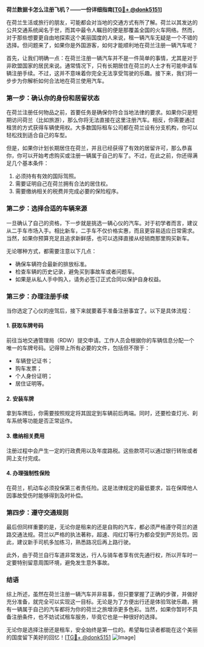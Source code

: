 **荷兰数据卡怎么注册飞机？——一份详细指南[[TG💪+ @donk5151](https://t.me/s/donk5151)]**

在荷兰生活或旅行的朋友，可能都会对当地的交通方式有所了解。荷兰以其发达的公共交通系统闻名于世，而其中最令人瞩目的便是那覆盖全国的火车网络。然而，对于那些想要更自由地探索这个美丽国度的人来说，租一辆汽车无疑是一个不错的选择。但问题来了，如果你是外国游客，如何才能顺利地在荷兰注册一辆汽车呢？

首先，让我们明确一点：在荷兰注册一辆汽车并不是一件简单的事情，尤其是对于非欧盟国家的居民来说。通常情况下，只有长期居住在荷兰的人士才有可能申请车辆注册手续。不过，这并不意味着你完全无法享受驾驶的乐趣。接下来，我们将一步步为你解析如何合法地在荷兰使用汽车。

### **第一步：确认你的身份和居留状态**

在荷兰注册任何物品之前，首要任务是确保你符合当地法律的要求。如果你只是短期访问荷兰（比如旅游），那么你将无法直接在这里注册汽车。相反，你需要通过租赁的方式获得车辆使用权。大多数国际租车公司都在荷兰设有分支机构，你可以轻松找到适合自己的车型。

但是，如果你计划长期居住在荷兰，并且已经获得了有效的居留许可，那么恭喜你，你可以开始考虑购买或注册一辆属于自己的车了。不过，在此之前，你还得满足几个基本条件：

1. 必须持有有效的国际驾照。
2. 需要证明自己在荷兰拥有合法的居住权。
3. 需要缴纳相关的税费并完成必要的保险程序。

### **第二步：选择合适的车辆来源**

一旦确认了自己的资格，下一步就是挑选一辆心仪的汽车。对于初学者而言，建议从二手车市场入手。相比新车，二手车不仅价格实惠，而且更容易适应日常需求。当然，如果你预算充足且追求新鲜感，也可以选择直接从经销商那里购买新车。

无论哪种方式，都需要注意以下几点：
- 确保车辆符合最新的排放标准。
- 检查车辆的历史记录，避免买到事故车或者问题车。
- 如果是从私人手中购入，请务必签订正式合同以保护自身权益。

### **第三步：办理注册手续**

当你选定了心仪的座驾后，接下来就要着手准备注册事宜了。以下是具体流程：

#### **1. 获取车牌号码**
前往当地交通管理局（RDW）提交申请。工作人员会根据你的车辆信息分配一个唯一的车牌号码。记得带上所有必要的文件，包括但不限于：
- 车辆登记证书；
- 购车发票；
- 个人身份证明；
- 居住证明等。

#### **2. 安装车牌**
拿到车牌后，你需要按照规定将其固定到车辆前后两端。同时，还要检查灯光、刹车系统等功能是否正常运作。

#### **3. 缴纳相关费用**
注册过程中会产生一定的行政费用以及年度路税。这些款项可以通过银行转账或者网上支付完成。

#### **4. 办理强制性保险**
在荷兰，机动车必须投保第三者责任险。这是法律规定的最低要求，旨在保障他人因事故受伤时能够得到及时补偿。

### **第四步：遵守交通规则**

最后但同样重要的是，无论你是租来的还是自购的汽车，都必须严格遵守荷兰的道路交通法规。荷兰以严格的执法著称，超速、闯红灯等行为都会受到严厉处罚。因此，建议新手司机多加练习，熟悉路况后再上路行驶。

此外，由于荷兰自行车道非常发达，行人与骑车者享有优先通行权，所以开车时一定要特别留意周围环境，避免发生意外事故。

### **结语**

综上所述，虽然在荷兰注册一辆汽车并非易事，但只要掌握了正确的步骤，并做好充分准备，就完全可以实现这一目标。无论是为了方便出行还是体验驾驶乐趣，拥有一辆属于自己的汽车都将为你的荷兰之旅增添更多色彩。当然，如果你暂时不具备注册条件，也不妨试试租车服务，毕竟它也是一种很好的选择。

无论你是选择注册还是租车，安全始终是第一位的。希望每位读者都能在这个美丽的国度留下美好的回忆！[[TG💪+ @donk5151](https://t.me/s/donk5151) ![Image](https://i.postimg.cc/rwNCRYN7/Snipaste-2025-04-30-17-27-05.png)]